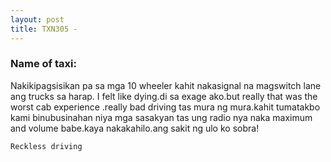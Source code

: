 ```yaml
---
layout: post
title: TXN305 - 
---
```


### Name of taxi: 

Nakikipagsisikan pa sa mga 10 wheeler kahit nakasignal na magswitch lane ang trucks sa harap.
I felt like dying.di sa exage ako.but really that was the worst cab experience .really bad driving tas mura ng mura.kahit tumatakbo kami binubusinahan niya mga sasakyan tas ung radio nya naka maximum and volume babe.kaya nakakahilo.ang sakit ng ulo ko sobra!

```Reckless driving```
